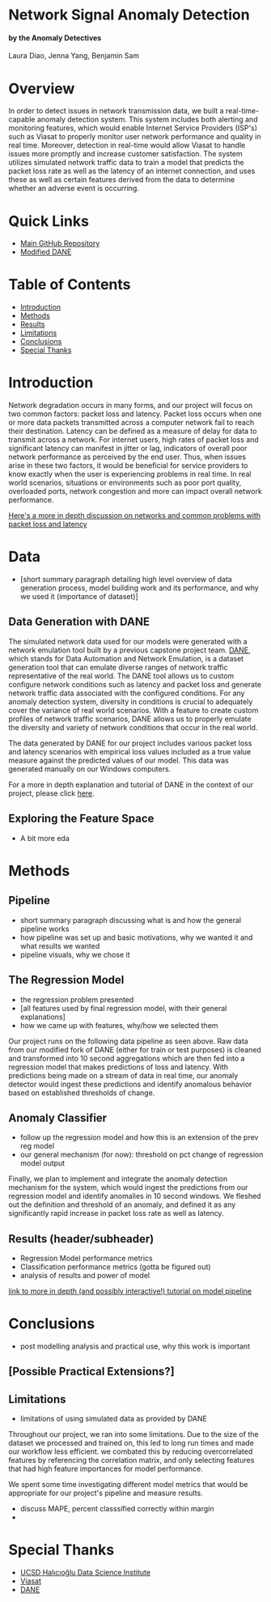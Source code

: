 # Network Signal Anomaly Detection
#### by the Anomaly Detectives
Laura Diao, Jenna Yang, Benjamin Sam

# Overview
In order to detect issues in network transmission data, we built a real-time-capable anomaly detection system. This system includes both alerting and monitoring features, which would enable Internet Service Providers (ISP's) such as Viasat to properly monitor user network performance and quality in real time. Moreover, detection in real-time would allow Viasat to handle issues more promptly and increase customer satisfaction. The system utilizes simulated network traffic data to train a model that predicts the packet loss rate as well as the latency of an internet connection, and uses these as well as certain features derived from the data to determine whether an adverse event is occurring.

# Quick Links
- [Main GitHub Repository](https://github.com/LauraDiao/Q2)
- [Modified DANE](https://github.com/jenna-my/modified_dane)

# Table of Contents
- [Introduction](#-Introduction)
- [Methods](#-Methods)
- [Results](#-Results)
- [Limitations](#-Limitations)
- [Conclusions](#-Conclusion)
- [Special Thanks](#-Special-Thanks)
<!-- TODO fix this TOC to make it work -->

# Introduction
Network degradation occurs in many forms, and our project will focus on two common factors: packet loss and latency. Packet loss occurs when one or more data packets transmitted across a computer network fail to reach their destination. Latency can be defined as a measure of delay for data to transmit across a network. For internet users, high rates of packet loss and significant latency can manifest in jitter or lag, indicators of overall poor network performance as perceived by the end user. Thus, when issues arise in these two factors, it would be beneficial for service providers to know exactly when the user is experiencing problems in real time. In real world scenarios, situations or environments such as poor port quality, overloaded ports, network congestion and more can impact overall network performance.

[Here's a more in depth discussion on networks and common problems with packet loss and latency](network-domain.md)

# Data
- [short summary paragraph detailing high level overview of data generation process, model building work and its performance, and why we used it (importance of dataset)]

## Data Generation with DANE  
The simulated network data used for our models were generated with a network emulation tool built by a previous capstone project team. [DANE](https://dane-tool.github.io/dane/), which stands for Data Automation and Network Emulation, is a dataset generation tool that can emulate diverse ranges of network traffic representative of the real world. The DANE tool allows us to custom configure network conditions such as latency and packet loss and generate network traffic data associated with the configured conditions.
For any anomaly detection system, diversity in conditions is crucial to adequately cover the variance of real world scenarios. With a feature to create custom profiles of network traffic scenarios, DANE allows us to properly emulate the diversity and variety of network conditions that occur in the real world. 

The data generated by DANE for our project includes various packet loss and latency scenarios with empirical loss values included as a true value measure against the predicted values of our model. This data was generated manually on our Windows computers.

For a more in depth explanation and tutorial of DANE in the context of our project, please click [here](dane-details.md).


## Exploring the Feature Space
- A bit more eda

# Methods

## Pipeline
- short summary paragraph discussing what is and how the general pipeline works
- how pipeline was set up and basic motivations, why we wanted it and what results we wanted
- pipeline visuals, why we chose it

## The Regression Model
- the regression problem presented
- [all features used by final regression model, with their general explanations]
- how we came up with features, why/how we selected them

Our project runs on the following data pipeline as seen above. Raw data from our modified fork of DANE (either for train or test purposes) is cleaned and transformed into 10 second aggregations which are then fed into a regression model that makes predictions of loss and latency. With predictions being made on a stream of data in real time, our anomaly detector would ingest these predictions and identify anomalous behavior based on established thresholds of change.  

## Anomaly Classifier
- follow up the regression model and how this is an extension of the prev reg model
- our general mechanism (for now): threshold on pct change of regression model output

Finally, we plan to implement and integrate the anomaly detection mechanism for the system, which would ingest the predictions from our regression model and identify anomalies in 10 second windows. We fleshed out the definition and threshold of an anomaly, and defined it as any significantly rapid increase in packet loss rate as well as latency.

## Results (header/subheader)
- Regression Model performance metrics
- Classification performance metrics (gotta be figured out)
- analysis of results and power of model

[link to more in depth (and possibly interactive!) tutorial on model pipeline](model-details.md)

# Conclusions
- post modelling analysis and practical use, why this work is important

## [Possible Practical Extensions?]

## Limitations
- limitations of using simulated data as provided by DANE

Throughout our project, we ran into some limitations. Due to the size of the dataset we processed and trained on, this led to long run times and made our workflow less efficient. we combated this by reducing overcorrelated features by referencing the correlation matrix, and only selecting features that had high feature importances for model performance.

We spent some time investigating different model metrics that would be appropriate for our project's pipeline and measure results.
- discuss MAPE, percent classsified correctly within margin
-


# Special Thanks
- [UCSD Halıcıoğlu Data Science Institute](https://datascience.ucsd.edu/)
- [Viasat](https://www.viasat.com/)
- [DANE](https://github.com/dane-tool/dane)
